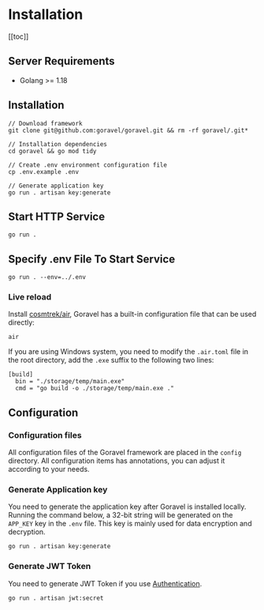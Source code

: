 # Installation

[[toc]]

## Server Requirements

- Golang >= 1.18

## Installation

```shell
// Download framework
git clone git@github.com:goravel/goravel.git && rm -rf goravel/.git*

// Installation dependencies
cd goravel && go mod tidy

// Create .env environment configuration file
cp .env.example .env

// Generate application key
go run . artisan key:generate
```

## Start HTTP Service

```
go run .
```

## Specify .env File To Start Service

```
go run . --env=../.env
```

### Live reload

Install [cosmtrek/air](https://github.com/cosmtrek/air), Goravel has a built-in configuration file that can be used directly:

```
air
```

If you are using Windows system, you need to modify the `.air.toml` file in the root directory, add the `.exe` suffix to the following two lines:

```
[build]
  bin = "./storage/temp/main.exe"
  cmd = "go build -o ./storage/temp/main.exe ."
```

## Configuration

### Configuration files

All configuration files of the Goravel framework are placed in the `config` directory. All configuration items has annotations, you can adjust it according to your needs.

### Generate Application key

You need to generate the application key after Goravel is installed locally. Running the command below, a 32-bit string will be generated on the `APP_KEY` key in the `.env` file. This key is mainly used for data encryption and decryption.

```
go run . artisan key:generate
```

### Generate JWT Token

You need to generate JWT Token if you use [Authentication](../security/authentication.md).

```
go run . artisan jwt:secret
```

<CommentService/>

